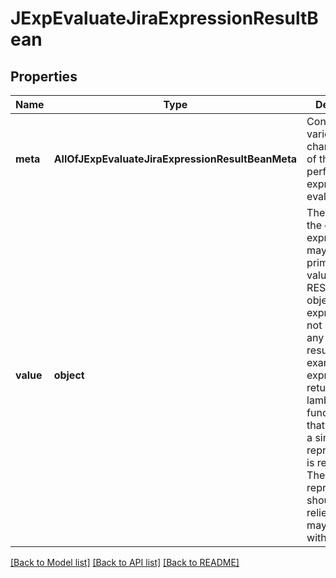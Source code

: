# JExpEvaluateJiraExpressionResultBean

## Properties
Name | Type | Description | Notes
------------ | ------------- | ------------- | -------------
**meta** | **AllOfJExpEvaluateJiraExpressionResultBeanMeta** | Contains various characteristics of the performed expression evaluation. | [optional] 
**value** | **object** | The value of the evaluated expression. It may be a primitive JSON value or a Jira REST API object. (Some expressions do not produce any meaningful results—for example, an expression that returns a lambda function—if that&#x27;s the case a simple string representation is returned. These string representations should not be relied upon and may change without notice.) | 

[[Back to Model list]](../README.md#documentation-for-models) [[Back to API list]](../README.md#documentation-for-api-endpoints) [[Back to README]](../README.md)

